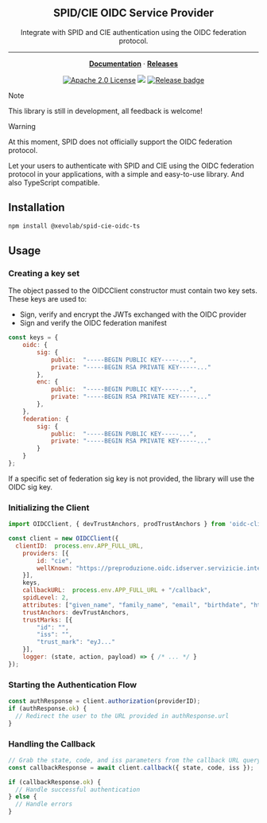 <p align="center">
    <h2 align="center">SPID/CIE OIDC Service Provider</h2>
</p>

<p align="center">
  Integrate with SPID and CIE authentication using the OIDC federation protocol.
</p>

<hr />

<p align="center">
  <a href="https://docs.xevolab.dev/spid-cie-oidc-ts"><strong>Documentation</strong></a> ·
  <a href="https://github.com/xevolab/spid-cie-oidc-ts/releases"><strong>Releases</strong></a>
</p>
<p align="center">
  <a href="https://opensource.org/licenses/Apache-2.0"><img src="https://img.shields.io/badge/License-Apache%202.0-yellowgreen.svg" alt="Apache 2.0 License" /></a>
  <img src="https://shields.io/badge/TypeScript-3178C6?logo=TypeScript&logoColor=FFF" />
  <a href="https://github.com/projen/projen/actions/workflows/release.yml"><img src="https://github.com/projen/projen/actions/workflows/release.yml/badge.svg" alt="Release badge" /></a>
</p>

> [!NOTE]
> This library is still in development, all feedback is welcome!

> [!WARNING]
> At this moment, SPID does not officially support the OIDC federation protocol.

Let your users to authenticate with SPID and CIE using the OIDC federation protocol in your applications, with a simple and easy-to-use library. And also TypeScript compatible.

## Installation

```bash
npm install @xevolab/spid-cie-oidc-ts
```

## Usage

### Creating a key set

The object passed to the OIDCClient constructor must contain two key sets. These keys are used to:

- Sign, verify and encrypt the JWTs exchanged with the OIDC provider
- Sign and verify the OIDC federation manifest

```javascript
const keys = {
	oidc: {
		sig: {
			public:  "-----BEGIN PUBLIC KEY-----...",
			private: "-----BEGIN RSA PRIVATE KEY-----..."
		},
		enc: {
			public:  "-----BEGIN PUBLIC KEY-----...",
			private: "-----BEGIN RSA PRIVATE KEY-----..."
		},
	},
	federation: {
		sig: {
			public:  "-----BEGIN PUBLIC KEY-----...",
			private: "-----BEGIN RSA PRIVATE KEY-----..."
		}
	}
};
```

If a specific set of federation sig key is not provided, the library will use the OIDC sig key.

### Initializing the Client

```javascript
import OIDCClient, { devTrustAnchors, prodTrustAnchors } from 'oidc-client-library';

const client = new OIDCClient({
  clientID:  process.env.APP_FULL_URL,
	providers: [{
		id: "cie",
		wellKnown: "https://preproduzione.oidc.idserver.servizicie.interno.gov.it/.well-known/openid-federation"
	}],
	keys,
	callbackURL:  process.env.APP_FULL_URL + "/callback",
	spidLevel: 2,
	attributes: ["given_name", "family_name", "email", "birthdate", "https://attributes.eid.gov.it/fiscal_number"],
	trustAnchors: devTrustAnchors,
	trustMarks: [{
		"id": "",
		"iss": "",
		"trust_mark": "eyJ..."
	}],
	logger: (state, action, payload) => { /* ... */ }
});
```

### Starting the Authentication Flow

```javascript
const authResponse = client.authorization(providerID);
if (authResponse.ok) {
  // Redirect the user to the URL provided in authResponse.url
}
```

### Handling the Callback

```javascript
// Grab the state, code, and iss parameters from the callback URL query string
const callbackResponse = await client.callback({ state, code, iss });

if (callbackResponse.ok) {
  // Handle successful authentication
} else {
  // Handle errors
}
```
